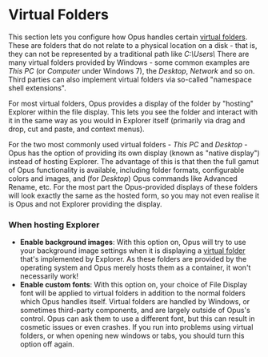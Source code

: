 # Virtual Folders

This section lets you configure how Opus handles certain [virtual folders](/Manual/basic_concepts/virtual_file_system/system_virtual_folders.md). These are folders that do not relate to a physical location on a disk - that is, they can not be represented by a traditional path like *C:\Users\\* There are many virtual folders provided by Windows - some common examples are *This PC* (or *Computer* under Windows 7), the *Desktop*, *Network* and so on. Third parties can also implement virtual folders via so-called "namespace shell extensions".

For most virtual folders, Opus provides a display of the folder by "hosting" Explorer within the file display. This lets you see the folder and interact with it in the same way as you would in Explorer itself (primarily via drag and drop, cut and paste, and context menus).

For the two most commonly used virtual folders - *This PC* and *Desktop* - Opus has the option of providing its own display (known as "native display") instead of hosting Explorer. The advantage of this is that then the full gamut of Opus functionality is available, including folder formats, configurable colors and images, and (for *Desktop*) Opus commands like Advanced Rename, etc. For the most part the Opus-provided displays of these folders will look exactly the same as the hosted form, so you may not even realise it is Opus and not Explorer providing the display.

### When hosting Explorer

- **Enable background images**: With this option on, Opus will try to use your background image settings when it is displaying a [virtual folder](virtual_folders/README.md) that's implemented by Explorer. As these folders are provided by the operating system and Opus merely hosts them as a container, it won't necessarily work!
- **Enable custom fonts**: With this option on, your choice of File Display font will be applied to virtual folders in addition to the normal folders which Opus handles itself. Virtual folders are handled by Windows, or sometimes third-party components, and are largely outside of Opus's control. Opus can ask them to use a different font, but this can result in cosmetic issues or even crashes. If you run into problems using virtual folders, or when opening new windows or tabs, you should turn this option off again.

